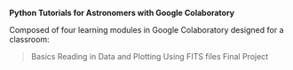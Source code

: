 **Python Tutorials for Astronomers with Google Colaboratory**

Composed of four learning modules in Google Colaboratory designed for a classroom: 

>Basics
>Reading in Data and Plotting
>Using FITS files
>Final Project




